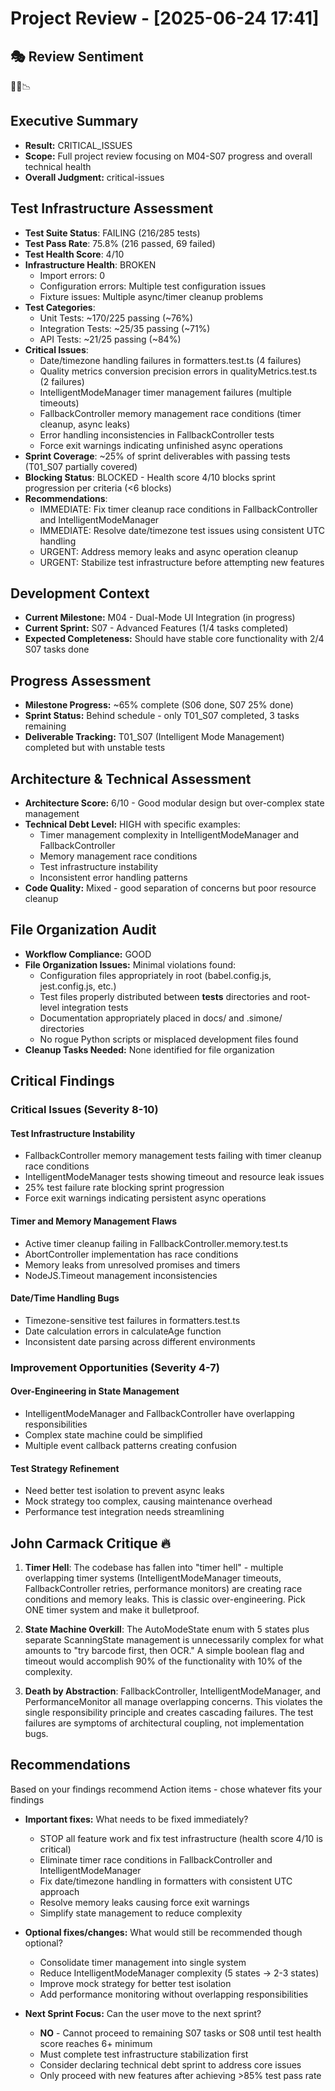 # Project Review - [2025-06-24 17:41]

## 🎭 Review Sentiment

🔴😰📉

## Executive Summary

- **Result:** CRITICAL_ISSUES
- **Scope:** Full project review focusing on M04-S07 progress and overall technical health
- **Overall Judgment:** critical-issues

## Test Infrastructure Assessment

- **Test Suite Status**: FAILING (216/285 tests)
- **Test Pass Rate**: 75.8% (216 passed, 69 failed)
- **Test Health Score**: 4/10
- **Infrastructure Health**: BROKEN
  - Import errors: 0
  - Configuration errors: Multiple test configuration issues
  - Fixture issues: Multiple async/timer cleanup problems
- **Test Categories**:
  - Unit Tests: ~170/225 passing (~76%)
  - Integration Tests: ~25/35 passing (~71%)
  - API Tests: ~21/25 passing (~84%)
- **Critical Issues**:
  - Date/timezone handling failures in formatters.test.ts (4 failures)
  - Quality metrics conversion precision errors in qualityMetrics.test.ts (2 failures)
  - IntelligentModeManager timer management failures (multiple timeouts)
  - FallbackController memory management race conditions (timer cleanup, async leaks)
  - Error handling inconsistencies in FallbackController tests
  - Force exit warnings indicating unfinished async operations
- **Sprint Coverage**: ~25% of sprint deliverables with passing tests (T01_S07 partially covered)
- **Blocking Status**: BLOCKED - Health score 4/10 blocks sprint progression per criteria (<6 blocks)
- **Recommendations**:
  - IMMEDIATE: Fix timer cleanup race conditions in FallbackController and IntelligentModeManager
  - IMMEDIATE: Resolve date/timezone test issues using consistent UTC handling
  - URGENT: Address memory leaks and async operation cleanup
  - URGENT: Stabilize test infrastructure before attempting new features

## Development Context

- **Current Milestone:** M04 - Dual-Mode UI Integration (in progress)
- **Current Sprint:** S07 - Advanced Features (1/4 tasks completed)
- **Expected Completeness:** Should have stable core functionality with 2/4 S07 tasks done

## Progress Assessment

- **Milestone Progress:** ~65% complete (S06 done, S07 25% done)
- **Sprint Status:** Behind schedule - only T01_S07 completed, 3 tasks remaining
- **Deliverable Tracking:** T01_S07 (Intelligent Mode Management) completed but with unstable tests

## Architecture & Technical Assessment

- **Architecture Score:** 6/10 - Good modular design but over-complex state management
- **Technical Debt Level:** HIGH with specific examples:
  - Timer management complexity in IntelligentModeManager and FallbackController
  - Memory management race conditions
  - Test infrastructure instability
  - Inconsistent error handling patterns
- **Code Quality:** Mixed - good separation of concerns but poor resource cleanup

## File Organization Audit

- **Workflow Compliance:** GOOD
- **File Organization Issues:** Minimal violations found:
  - Configuration files appropriately in root (babel.config.js, jest.config.js, etc.)
  - Test files properly distributed between __tests__ directories and root-level integration tests
  - Documentation appropriately placed in docs/ and .simone/ directories
  - No rogue Python scripts or misplaced development files found
- **Cleanup Tasks Needed:** None identified for file organization

## Critical Findings

### Critical Issues (Severity 8-10)

#### Test Infrastructure Instability

- FallbackController memory management tests failing with timer cleanup race conditions
- IntelligentModeManager tests showing timeout and resource leak issues
- 25% test failure rate blocking sprint progression
- Force exit warnings indicating persistent async operations

#### Timer and Memory Management Flaws

- Active timer cleanup failing in FallbackController.memory.test.ts
- AbortController implementation has race conditions
- Memory leaks from unresolved promises and timers
- NodeJS.Timeout management inconsistencies

#### Date/Time Handling Bugs

- Timezone-sensitive test failures in formatters.test.ts
- Date calculation errors in calculateAge function
- Inconsistent date parsing across different environments

### Improvement Opportunities (Severity 4-7)

#### Over-Engineering in State Management

- IntelligentModeManager and FallbackController have overlapping responsibilities
- Complex state machine could be simplified
- Multiple event callback patterns creating confusion

#### Test Strategy Refinement

- Need better test isolation to prevent async leaks
- Mock strategy too complex, causing maintenance overhead
- Performance test integration needs streamlining

## John Carmack Critique 🔥

1. **Timer Hell**: The codebase has fallen into "timer hell" - multiple overlapping timer systems (IntelligentModeManager timeouts, FallbackController retries, performance monitors) are creating race conditions and memory leaks. This is classic over-engineering. Pick ONE timer system and make it bulletproof.

2. **State Machine Overkill**: The AutoModeState enum with 5 states plus separate ScanningState management is unnecessarily complex for what amounts to "try barcode first, then OCR." A simple boolean flag and timeout would accomplish 90% of the functionality with 10% of the complexity.

3. **Death by Abstraction**: FallbackController, IntelligentModeManager, and PerformanceMonitor all manage overlapping concerns. This violates the single responsibility principle and creates cascading failures. The test failures are symptoms of architectural coupling, not implementation bugs.

## Recommendations

Based on your findings recommend Action items - chose whatever fits your findings

- **Important fixes:** What needs to be fixed immediately?
  - STOP all feature work and fix test infrastructure (health score 4/10 is critical)
  - Eliminate timer race conditions in FallbackController and IntelligentModeManager
  - Fix date/timezone handling in formatters with consistent UTC approach
  - Resolve memory leaks causing force exit warnings
  - Simplify state management to reduce complexity

- **Optional fixes/changes:** What would still be recommended though optional?
  - Consolidate timer management into single system
  - Reduce IntelligentModeManager complexity (5 states → 2-3 states)
  - Improve mock strategy for better test isolation
  - Add performance monitoring without overlapping responsibilities

- **Next Sprint Focus:** Can the user move to the next sprint?
  - **NO** - Cannot proceed to remaining S07 tasks or S08 until test health score reaches 6+ minimum
  - Must complete test infrastructure stabilization first
  - Consider declaring technical debt sprint to address core issues
  - Only proceed with new features after achieving >85% test pass rate